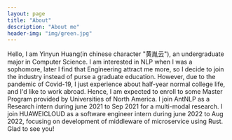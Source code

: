 ```yaml
---
layout: page
title: "About"
description: "About me" 
header-img: "img/green.jpg"
---
```


Hello, I am Yinyun Huang(in chinese character "黄胤云"), an undergraduate major in Computer Science.
I am interested in NLP when I was a sophomore, later I find that Engineering attract me more, so I decide to join the industry instead of purse a graduate education.
However, due to the pandemic of Covid-19, I just experience about half-year normal college life, and I'd like to work abroad. Hence, I am expected to enroll to some Master Program provided by Universities of North America.
I join AntNLP as a Research intern during june 2021 to Sep 2021 for a multi-modal research.
I join HUAWEICLOUD as a software engineer intern during june 2022 to Aug 2022, focusing on development of middleware of microservice using Rust.
Glad to see you!






